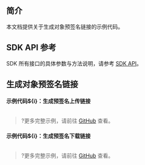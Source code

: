 ## 简介

本文档提供关于生成对象预签名链接的示例代码。

## SDK API 参考

SDK 所有接口的具体参数与方法说明，请参考 [SDK API](cssg://api-doc)。

## 生成对象预签名链接

#### 示例代码${i}：生成预签名上传链接

[//]: # (.cssg-snippet-get-presign-upload-url)
```
```

>?更多完整示例，请前往 [GitHub](cssg://code-example/get-presign-upload-url) 查看。

#### 示例代码${i}：生成预签名下载链接

[//]: # (.cssg-snippet-get-presign-download-url)
```
```

>?更多完整示例，请前往 [GitHub](cssg://code-example/get-presign-download-url) 查看。

